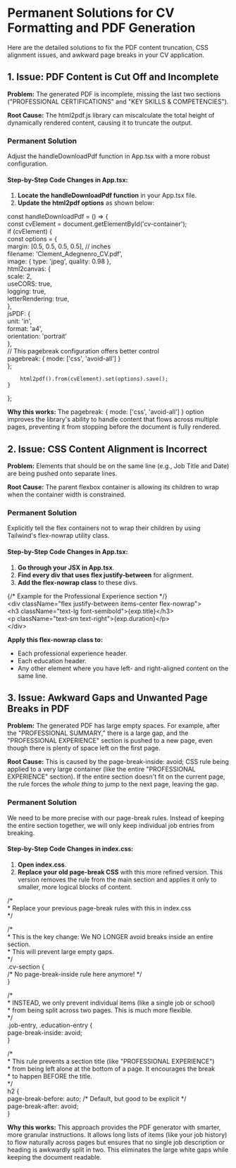 # **Permanent Solutions for CV Formatting and PDF Generation**

Here are the detailed solutions to fix the PDF content truncation, CSS alignment issues, and awkward page breaks in your CV application.

## **1\. Issue: PDF Content is Cut Off and Incomplete**

**Problem:** The generated PDF is incomplete, missing the last two sections ("PROFESSIONAL CERTIFICATIONS" and "KEY SKILLS & COMPETENCIES").

**Root Cause:** The html2pdf.js library can miscalculate the total height of dynamically rendered content, causing it to truncate the output.

### **Permanent Solution**

Adjust the handleDownloadPdf function in App.tsx with a more robust configuration.

#### **Step-by-Step Code Changes in App.tsx:**

1. **Locate the handleDownloadPdf function** in your App.tsx file.  
2. **Update the html2pdf options** as shown below:

const handleDownloadPdf \= () \=\> {  
    const cvElement \= document.getElementById('cv-container');  
    if (cvElement) {  
        const options \= {  
            margin: \[0.5, 0.5, 0.5, 0.5\], // inches  
            filename: 'Clement\_Adegnenro\_CV.pdf',  
            image: { type: 'jpeg', quality: 0.98 },  
            html2canvas: {  
                scale: 2,  
                useCORS: true,  
                logging: true,  
                letterRendering: true,  
            },  
            jsPDF: {  
                unit: 'in',  
                format: 'a4',  
                orientation: 'portrait'  
            },  
            // This pagebreak configuration offers better control  
            pagebreak: { mode: \['css', 'avoid-all'\] }  
        };

        html2pdf().from(cvElement).set(options).save();  
    }  
};

**Why this works:** The pagebreak: { mode: \['css', 'avoid-all'\] } option improves the library's ability to handle content that flows across multiple pages, preventing it from stopping before the document is fully rendered.

## **2\. Issue: CSS Content Alignment is Incorrect**

**Problem:** Elements that should be on the same line (e.g., Job Title and Date) are being pushed onto separate lines.

**Root Cause:** The parent flexbox container is allowing its children to wrap when the container width is constrained.

### **Permanent Solution**

Explicitly tell the flex containers not to wrap their children by using Tailwind's flex-nowrap utility class.

#### **Step-by-Step Code Changes in App.tsx:**

1. **Go through your JSX in App.tsx**.  
2. **Find every div that uses flex justify-between** for alignment.  
3. **Add the flex-nowrap class** to these divs.

{/\* Example for the Professional Experience section \*/}  
\<div className="flex justify-between items-center flex-nowrap"\>  
  \<h3 className="text-lg font-semibold"\>{exp.title}\</h3\>  
  \<p className="text-sm text-right"\>{exp.duration}\</p\>  
\</div\>

**Apply this flex-nowrap class to:**

* Each professional experience header.  
* Each education header.  
* Any other element where you have left- and right-aligned content on the same line.

## **3\. Issue: Awkward Gaps and Unwanted Page Breaks in PDF**

**Problem:** The generated PDF has large empty spaces. For example, after the "PROFESSIONAL SUMMARY," there is a large gap, and the "PROFESSIONAL EXPERIENCE" section is pushed to a new page, even though there is plenty of space left on the first page.

**Root Cause:** This is caused by the page-break-inside: avoid; CSS rule being applied to a very large container (like the entire "PROFESSIONAL EXPERIENCE" section). If the entire section doesn't fit on the current page, the rule forces the *whole thing* to jump to the next page, leaving the gap.

### **Permanent Solution**

We need to be more precise with our page-break rules. Instead of keeping the entire section together, we will only keep individual job entries from breaking.

#### **Step-by-Step Code Changes in index.css:**

1. **Open index.css**.  
2. **Replace your old page-break CSS** with this more refined version. This version removes the rule from the main section and applies it only to smaller, more logical blocks of content.

/\*  
 \* Replace your previous page-break rules with this in index.css  
 \*/

/\*  
 \* This is the key change: We NO LONGER avoid breaks inside an entire section.  
 \* This will prevent large empty gaps.  
 \*/  
.cv-section {  
    /\* No page-break-inside rule here anymore\! \*/  
}

/\*  
 \* INSTEAD, we only prevent individual items (like a single job or school)  
 \* from being split across two pages. This is much more flexible.  
 \*/  
.job-entry, .education-entry {  
    page-break-inside: avoid;  
}

/\*  
 \* This rule prevents a section title (like "PROFESSIONAL EXPERIENCE")  
 \* from being left alone at the bottom of a page. It encourages the break  
 \* to happen BEFORE the title.  
 \*/  
h2 {  
   page-break-before: auto; /\* Default, but good to be explicit \*/  
   page-break-after: avoid;  
}

**Why this works:** This approach provides the PDF generator with smarter, more granular instructions. It allows long lists of items (like your job history) to flow naturally across pages but ensures that no single job description or heading is awkwardly split in two. This eliminates the large white gaps while keeping the document readable.